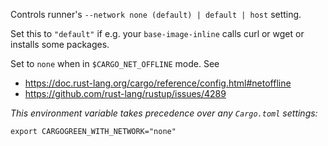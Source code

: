 Controls runner's `--network none (default) | default | host` setting.

Set this to `"default"` if e.g. your `base-image-inline` calls curl or wget or installs some packages.

Set to `none` when in `$CARGO_NET_OFFLINE` mode. See
  * <https://doc.rust-lang.org/cargo/reference/config.html#netoffline>
  * <https://github.com/rust-lang/rustup/issues/4289>

*This environment variable takes precedence over any `Cargo.toml` settings:*
```shell
export CARGOGREEN_WITH_NETWORK="none"
```


